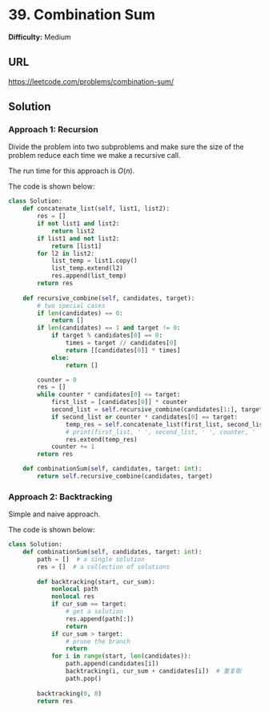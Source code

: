 # 39. Combination Sum

**Difficulty:** Medium

## URL

https://leetcode.com/problems/combination-sum/

## Solution

### Approach 1: Recursion

Divide the problem into two subproblems and make sure the size of the problem reduce each time we make a recursive call.

The run time for this approach is $O(n)$.

The code is shown below:

```python
class Solution:
    def concatenate_list(self, list1, list2):
        res = []
        if not list1 and list2:
            return list2
        if list1 and not list2:
            return [list1]
        for l2 in list2:
            list_temp = list1.copy()
            list_temp.extend(l2)
            res.append(list_temp)
        return res
    
    def recursive_combine(self, candidates, target):
        # two special cases
        if len(candidates) == 0:
            return []
        if len(candidates) == 1 and target != 0:
            if target % candidates[0] == 0:
                times = target // candidates[0]
                return [[candidates[0]] * times]
            else:
                return []

        counter = 0
        res = []
        while counter * candidates[0] <= target:
            first_list = [candidates[0]] * counter
            second_list = self.recursive_combine(candidates[1:], target - candidates[0] * counter)
            if second_list or counter * candidates[0] == target:
                temp_res = self.concatenate_list(first_list, second_list)
                # print(first_list, ' ', second_list, ' ', counter, ' ', temp_res)
                res.extend(temp_res)
            counter += 1
        return res

    def combinationSum(self, candidates, target: int):
        return self.recursive_combine(candidates, target)
```

### Approach 2: Backtracking

Simple and naive approach.

The code is shown below:

```python
class Solution:
    def combinationSum(self, candidates, target: int):
        path = []  # a single solution
        res = []  # a collection of solutions
        
        def backtracking(start, cur_sum):
            nonlocal path
            nonlocal res
            if cur_sum == target:
                # get a solution
                res.append(path[:])
                return
            if cur_sum > target:
                # prune the branch
                return
            for i in range(start, len(candidates)):
                path.append(candidates[i])
                backtracking(i, cur_sum + candidates[i])  # 重复取
                path.pop()
        
        backtracking(0, 0)
        return res
```
